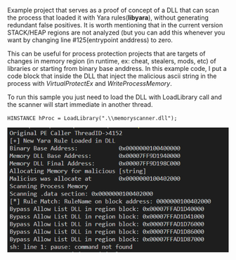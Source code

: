 Example project that serves as a proof of concept of a DLL that can scan the process that loaded it with Yara rules(**libyara**), without generating redundant false positives. It is worth mentioning that in the current version STACK/HEAP regions are not analyzed (but you can add this whenever you want by changing line #125(entrypoint anddress) to zero.

This can be useful for process protection projects that are targets of changes in memory region (in runtime, ex: cheat, stealers, mods, etc) of libraries or starting from binary base anddress. In this example code, I put a code block that inside the DLL that inject the malicious ascii string in the process with *VirtualProtectEx* and *WriteProcessMemory*. 

To run this sample you just need to load the DLL with LoadLibrary call and the scanner will start immediate in another thread. 
```
HINSTANCE hProc = LoadLibrary(".\\memoryscanner.dll");
```

<p align="center">
<img src="Output.PNG"/>
</p>

